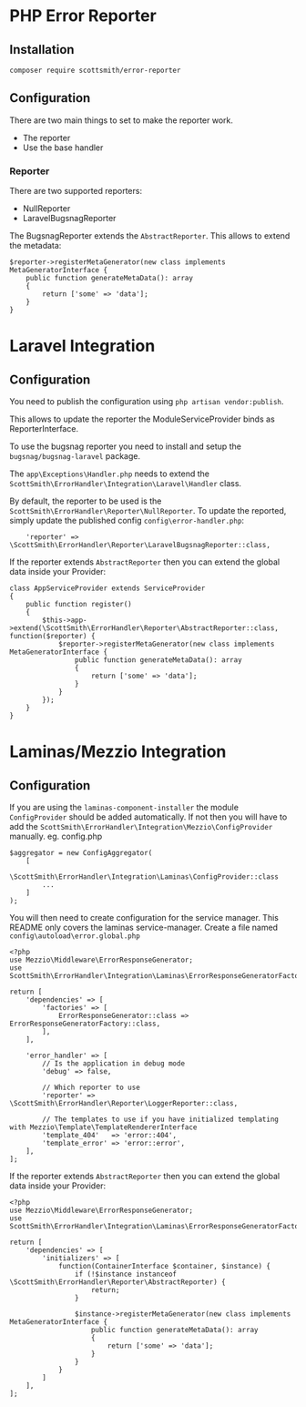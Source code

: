 # PHP Error Reporter

## Installation
```
composer require scottsmith/error-reporter
```

## Configuration
There are two main things to set to make the reporter work.
- The reporter
- Use the base handler

### Reporter
There are two supported reporters:
- NullReporter
- LaravelBugsnagReporter

The BugsnagReporter extends the `AbstractReporter`. This allows to extend the metadata:
```
$reporter->registerMetaGenerator(new class implements MetaGeneratorInterface {
    public function generateMetaData(): array
    {
        return ['some' => 'data'];
    }
}
```

# Laravel Integration
## Configuration
You need to publish the configuration using `php artisan vendor:publish`.

This allows to update the reporter the ModuleServiceProvider binds as ReporterInterface. 

To use the bugsnag reporter you need to install and setup the `bugsnag/bugsnag-laravel` package.

The `app\Exceptions\Handler.php` needs to extend the `ScottSmith\ErrorHandler\Integration\Laravel\Handler` class.

By default, the reporter to be used is the `ScottSmith\ErrorHandler\Reporter\NullReporter`.
To update the reported, simply update the published config `config\error-handler.php`:
```
    'reporter' => \ScottSmith\ErrorHandler\Reporter\LaravelBugsnagReporter::class,
```

If the reporter extends `AbstractReporter` then you can extend the global data inside your Provider:
```
class AppServiceProvider extends ServiceProvider
{
    public function register()
    {
        $this->app->extend(\ScottSmith\ErrorHandler\Reporter\AbstractReporter::class, function($reporter) {
            $reporter->registerMetaGenerator(new class implements MetaGeneratorInterface {
                public function generateMetaData(): array
                {
                    return ['some' => 'data'];
                }
            }
        });
    }
}
```

# Laminas/Mezzio Integration
## Configuration
If you are using the `laminas-component-installer` the module `ConfigProvider` should be added automatically.
If not then you will have to add the `ScottSmith\ErrorHandler\Integration\Mezzio\ConfigProvider` manually.
eg. config.php
```
$aggregator = new ConfigAggregator(
    [
        \ScottSmith\ErrorHandler\Integration\Laminas\ConfigProvider::class
        ...
    ]
);
```

You will then need to create configuration for the service manager. This README only covers the laminas service-manager.
Create a file named `config\autoload\error.global.php`
```
<?php
use Mezzio\Middleware\ErrorResponseGenerator;
use ScottSmith\ErrorHandler\Integration\Laminas\ErrorResponseGeneratorFactory;

return [
    'dependencies' => [
        'factories' => [
            ErrorResponseGenerator::class => ErrorResponseGeneratorFactory::class,
        ],
    ],
    
    'error_handler' => [
        // Is the application in debug mode
        'debug' => false,

        // Which reporter to use
        'reporter' => \ScottSmith\ErrorHandler\Reporter\LoggerReporter::class,
        
        // The templates to use if you have initialized templating with Mezzio\Template\TemplateRendererInterface 
        'template_404'   => 'error::404',
        'template_error' => 'error::error',
    ],
];
```

If the reporter extends `AbstractReporter` then you can extend the global data inside your Provider:
```
<?php
use Mezzio\Middleware\ErrorResponseGenerator;
use ScottSmith\ErrorHandler\Integration\Laminas\ErrorResponseGeneratorFactory;

return [
    'dependencies' => [
        'initializers' => [
            function(ContainerInterface $container, $instance) {
                if (!$instance instanceof \ScottSmith\ErrorHandler\Reporter\AbstractReporter) {
                    return;
                }
                
                $instance->registerMetaGenerator(new class implements MetaGeneratorInterface {
                    public function generateMetaData(): array
                    {
                        return ['some' => 'data'];
                    }
                }
            }
        ]
    ],
];
```
